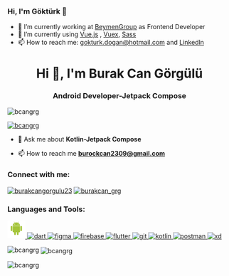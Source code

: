 ### Hi, I'm Göktürk 👋

<!--
**gokturkdogan/GokturkDogan** is a ✨ _special_ ✨ repository because its `README.md` (this file) appears on your GitHub profile.
-->

- 🔭 I’m currently working at [BeymenGroup](https://www.beymengroup.com/tr/) as Frontend Developer
- 🌱 I’m currently using [Vue.js](https://vuejs.org/) , [Vuex](https://vuex.vuejs.org/), [Sass](https://sass-lang.com/)
- 📫 How to reach me: gokturk.dogan@hotmail.com and [Linkedln](https://www.linkedin.com/in/gokturk-dogan/)


<h1 align="center">Hi 👋, I'm Burak Can Görgülü</h1>
<h3 align="center">Android Developer-Jetpack Compose</h3>

<p align="left"> <img src="https://komarev.com/ghpvc/?username=bcangrg&label=Profile%20views&color=0e75b6&style=flat" alt="bcangrg" /> </p>

<p align="left"> <a href="https://github.com/ryo-ma/github-profile-trophy"><img src="https://github-profile-trophy.vercel.app/?username=bcangrg" alt="bcangrg" /></a> </p>

- 💬 Ask me about **Kotlin-Jetpack Compose**

- 📫 How to reach me **burockcan2309@gmail.com**

<h3 align="left">Connect with me:</h3>
<p align="left">
<a href="https://linkedin.com/in/burakcangorgulu23" target="blank"><img align="center" src="https://raw.githubusercontent.com/rahuldkjain/github-profile-readme-generator/master/src/images/icons/Social/linked-in-alt.svg" alt="burakcangorgulu23" height="30" width="40" /></a>
<a href="https://instagram.com/burakcan_grg" target="blank"><img align="center" src="https://raw.githubusercontent.com/rahuldkjain/github-profile-readme-generator/master/src/images/icons/Social/instagram.svg" alt="burakcan_grg" height="30" width="40" /></a>
</p>

<h3 align="left">Languages and Tools:</h3>
<p align="left"> <a href="https://developer.android.com" target="_blank" rel="noreferrer"> <img src="https://raw.githubusercontent.com/devicons/devicon/master/icons/android/android-original-wordmark.svg" alt="android" width="40" height="40"/> </a> <a href="https://dart.dev" target="_blank" rel="noreferrer"> <img src="https://www.vectorlogo.zone/logos/dartlang/dartlang-icon.svg" alt="dart" width="40" height="40"/> </a> <a href="https://www.figma.com/" target="_blank" rel="noreferrer"> <img src="https://www.vectorlogo.zone/logos/figma/figma-icon.svg" alt="figma" width="40" height="40"/> </a> <a href="https://firebase.google.com/" target="_blank" rel="noreferrer"> <img src="https://www.vectorlogo.zone/logos/firebase/firebase-icon.svg" alt="firebase" width="40" height="40"/> </a> <a href="https://flutter.dev" target="_blank" rel="noreferrer"> <img src="https://www.vectorlogo.zone/logos/flutterio/flutterio-icon.svg" alt="flutter" width="40" height="40"/> </a> <a href="https://git-scm.com/" target="_blank" rel="noreferrer"> <img src="https://www.vectorlogo.zone/logos/git-scm/git-scm-icon.svg" alt="git" width="40" height="40"/> </a> <a href="https://kotlinlang.org" target="_blank" rel="noreferrer"> <img src="https://www.vectorlogo.zone/logos/kotlinlang/kotlinlang-icon.svg" alt="kotlin" width="40" height="40"/> </a> <a href="https://postman.com" target="_blank" rel="noreferrer"> <img src="https://www.vectorlogo.zone/logos/getpostman/getpostman-icon.svg" alt="postman" width="40" height="40"/> </a> <a href="https://www.adobe.com/products/xd.html" target="_blank" rel="noreferrer"> <img src="https://cdn.worldvectorlogo.com/logos/adobe-xd.svg" alt="xd" width="40" height="40"/> </a> </p>

<p><img align="left" src="https://github-readme-stats.vercel.app/api/top-langs?username=bcangrg&show_icons=true&locale=en&layout=compact" alt="bcangrg" /></p>

<p>&nbsp;<img align="center" src="https://github-readme-stats.vercel.app/api?username=bcangrg&show_icons=true&locale=en" alt="bcangrg" /></p>

<p><img align="center" src="https://github-readme-streak-stats.herokuapp.com/?user=bcangrg&" alt="bcangrg" /></p>
